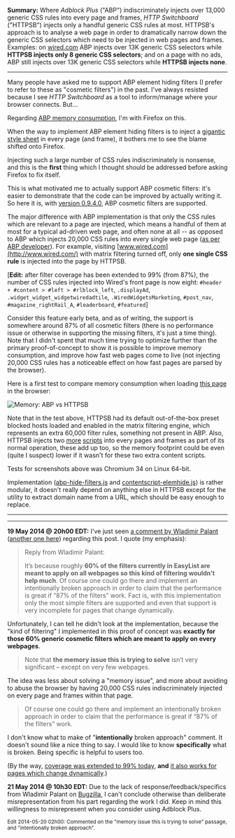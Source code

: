 **Summary:** Where _Adblock Plus_ ("ABP") indiscriminately injects over 13,000 generic CSS rules into every page and frames, _HTTP Switchboard_ ("HTTPSB") injects only a handful generic CSS rules at most. HTTPSB's approach is to analyse a web page in order to dramatically narrow down the generic CSS selectors which need to be injected in web pages and frames. Examples: on [wired.com](http://www.wired.com/) ABP injects over 13K generic CSS selectors while **HTTPSB injects only 8 generic CSS selectors**; and on a page with no ads, ABP still injects over 13K generic CSS selectors while **HTTPSB injects none**.

***

Many people have asked me to support ABP element hiding filters (I prefer to refer to these as "cosmetic filters") in the past. I've always resisted because I see _HTTP Switchboard_ as a tool to inform/manage where your browser connects. But...

Regarding [ABP memory consumption](https://blog.mozilla.org/nnethercote/2014/05/14/adblock-pluss-effect-on-firefoxs-memory-usage/), I'm with Firefox on this.

When the way to implement ABP element hiding filters is to inject a [gigantic style sheet](https://blog.mozilla.org/nnethercote/2014/05/14/adblock-pluss-effect-on-firefoxs-memory-usage/comment-page-1/#comment-11173) in every page (and frame), it bothers me to see the blame shifted onto Firefox.

Injecting such a large number of CSS rules indiscriminately is nonsense, and this is the **first** thing which I thought should be addressed before asking Firefox to fix itself.

This is what motivated me to actually support ABP cosmetic filters: it's easier to demonstrate that the code can be improved by actually writing it. So here it is, with [version 0.9.4.0](/gorhill/httpswitchboard/wiki/Change-log#0940), ABP cosmetic filters are supported.

The major difference with ABP implementation is that only the CSS rules which are relevant to a page are injected, which means a handful of them at most for a typical ad-driven web page, and often none at all -- as opposed to ABP which injects 20,000 CSS rules into every single web page ([as per ABP developer](https://blog.mozilla.org/nnethercote/2014/05/14/adblock-pluss-effect-on-firefoxs-memory-usage/comment-page-1/#comment-11173)). For example, visiting [www.wired.com](http://www.wired.com/) with matrix filtering turned off, only **one single CSS rule** is injected into the page by HTTPSB.

[**Edit:** after filter coverage has been extended to 99% (from 87%), the number of CSS rules injected into Wired's front page is now eight: `#header + #content > #left > #rlblock_left`, `.displayAd`, `.widget_widget_widgetwiredadtile`, `.WiredWidgetsMarketing`, `#post_nav`, `#magazine_rightRail_A`, `#leaderboard`, `#featured`]

Consider this feature early beta, and as of writing, the support is somewhere around 87% of all cosmetic filters (there is no performance issue or otherwise in supporting the missing filters, it's just a time thing). Note that I didn't spent that much time trying to optimize further than the primary proof-of-concept to show it is possible to improve memory consumption, and improve how fast web pages come to live (not injecting 20,000 CSS rules has a noticeable effect on how fast pages are parsed by the browser).

Here is a first test to compare memory consumption when loading [this page](http://vimcolorschemetest.googlecode.com/svn/html/index-c.html) in the browser:

![Memory: ABP vs HTTPSB](https://raw.githubusercontent.com/gorhill/httpswitchboard/master/doc/img/abp-vs-httpsb-mem-test1.png)

Note that in the test above, HTTPSB had its default out-of-the-box preset blocked hosts loaded and enabled in the matrix filtering engine, which represents an extra 60,000 filter rules, something not present in ABP. Also, HTTPSB injects two [more](/gorhill/httpswitchboard/blob/master/js/contentscript.js) [scripts](/gorhill/httpswitchboard/blob/master/js/contentscript-uaspoof.js) into every pages and frames as part of its normal operation, these add up too, so the memory footprint could be even (quite I suspect) lower if it wasn't for these two extra content scripts.

Tests for screenshots above was Chromium 34 on Linux 64-bit.

Implementation ([abp-hide-filters.js](/gorhill/httpswitchboard/blob/master/js/abp-hide-filters.js) and [contentscript-elemhide.js](/gorhill/httpswitchboard/blob/master/js/contentscript-elemhide.js)) is rather modular, it doesn't really depend on anything else in HTTPSB except for the utility to extract domain name from a URL, which should be easy enough to replace.

***
***

**19 May 2014 @ 20h00 EDT:** I've just seen [a comment by Wladimir Palant](https://adblockplus.org/blog/on-the-adblock-plus-memory-consumption#c005360) ([another one here](https://bugzilla.mozilla.org/show_bug.cgi?id=988266#c39)) regarding this post. I quote (my emphasis):

> Reply from Wladimir Palant:
> 
> It’s because roughly **60% of the filters currently in EasyList are meant to apply on all webpages so this kind of filtering wouldn’t help much**. Of course one could go there and implement an intentionally broken approach in order to claim that the performance is great if “87% of the filters” work. Fact is, with this implementation only the most simple filters are supported and even that support is very incomplete for pages that change dynamically.

Unfortunately, I can tell he didn't look at the implementation, because the "kind of filtering" I implemented in this proof of concept was **exactly for those 60% generic cosmetic filters which are meant to apply on every webpages**.

> Note that **the memory issue this is trying to solve** isn’t very significant – except on very few webpages.

The idea was less about solving a "memory issue", and more about avoiding to abuse the browser by having 20,000 CSS rules indiscriminately injected on every page and frames within that page.

> Of course one could go there and implement an intentionally broken approach in order to claim that the performance is great if “87% of the filters” work.

I don't know what to make of "**intentionally** broken approach" comment. It doesn't sound like a nice thing to say. I would like to know **specifically** what is broken. Being specific is helpful to users too.

(By the way, [coverage was extended to 99% today](/gorhill/httpswitchboard/commit/83e213c8f31c192c12661c88c88afe1cd7ac4e45), **and** [it also works for pages which change dynamically](/gorhill/httpswitchboard/commit/fded0434be226120051ddde1d6b702486604b741).)

**21 May 2014 @ 10h30 EDT:** Due to the lack of response/feedback/specifics from Wladimir Palant on [Bugzilla](https://bugzilla.mozilla.org/show_bug.cgi?id=988266#c39), I can't conclude otherwise than deliberate misrepresentation from his part regarding the work I did. Keep in mind this willingness to misrepresent when you consider using Adblock Plus.

<sub>Edit 2014-05-20 02h00: Commented on the "memory issue this is trying to solve" passage, and "intentionally broken approach".</sub>
